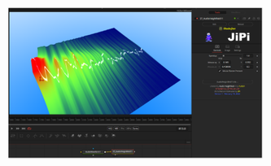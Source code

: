 

<!-- +++ DO NOT REMOVE THIS COMMENT +++ DO NOT ADD OR EDIT ANY TEXT BEFORE THIS LINE +++ IT WOULD BE A REALLY BAD IDEA +++ -->

[![Screenshot](AudioHeightfield1_screenshot.png)](https://www.shadertoy.com/view/ldXGzN "View on Shadertoy.com")

<!-- +++ DO NOT REMOVE THIS COMMENT +++ DO NOT EDIT ANY TEXT THAT COMES AFTER THIS LINE +++ TRUST ME: JUST DON'T DO IT +++ -->

